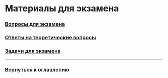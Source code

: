 # Материалы для экзамена

### [Вопросы для экзамена](QuestionsForExam.md)

### [Ответы на теоретические вопросы](AnswersToTheory.md)

### [Задачи для экзамена](TasksForExam.md)

------
 
### [Вернуться к оглавлению](../README.md)
